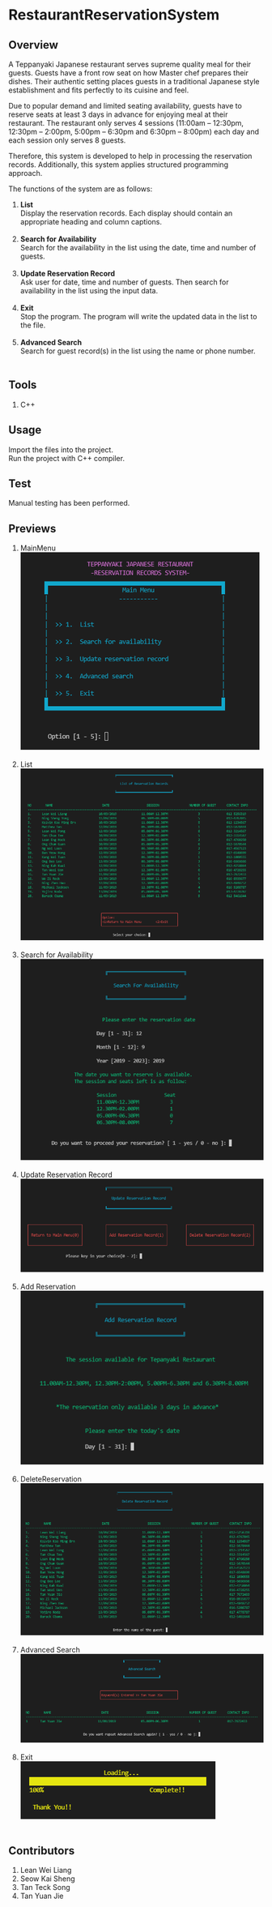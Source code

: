 # RestaurantReservationSystem

## Overview
<p>A Teppanyaki Japanese restaurant serves supreme quality meal for their guests. Guests have a front row seat on how Master chef prepares their dishes. Their authentic setting places guests in a traditional Japanese style establishment and fits perfectly to its cuisine and feel.</p>
<p>Due to popular demand and limited seating availability, guests have to reserve seats at least 3 days in advance for enjoying meal at their restaurant. The restaurant only serves 4 sessions (11:00am – 12:30pm, 12:30pm – 2:00pm, 5:00pm – 6:30pm and 6:30pm – 8:00pm) each day and each session only serves 8 guests.</p>
<p>Therefore, this system is developed to help in processing the reservation records. Additionally, this system applies structured programming approach.</p>
<p>The functions of the system are as follows:</p>

1. **List** <br> Display the reservation records. Each display should contain an appropriate heading and column captions.<br><br>
2. **Search for Availability** <br> Search for the availability in the list using the date, time and number of guests.<br><br>
3. **Update Reservation Record** <br> Ask user for date, time and number of guests. Then search for availability in the list using the input data.<br><br>
4. **Exit** <br> Stop the program. The program will write the updated data in the list to the file.<br><br>
5. **Advanced Search** <br> Search for guest record(s) in the list using the name or phone number.<br><br>

## Tools
1. C++

## Usage
Import the files into the project. <br>
Run the project with C++ compiler.

## Test
Manual testing has been performed.

## Previews
1. MainMenu <br> <img src="previews/MainMenu.png"><br><br>
2. List <br> <img src="previews/List.png"><br><br>
3. Search for Availability <br> <img src="previews/SearchForAvailability.png"><br><br>
4. Update Reservation Record <br> <img src="previews/UpdateReservation.png"><br><br>
5. Add Reservation <br> <img src="previews/AddReservation.png"><br><br>
6. DeleteReservation <br> <img src="previews/DeleteReservation.png"><br><br>
7. Advanced Search <br> <img src="previews/AdvancedSearch.png"><br><br>
8. Exit <br> <img src="previews/Exit.png"><br><br>

## Contributors
1. Lean Wei Liang
2. Seow Kai Sheng
3. Tan Teck Song
4. Tan Yuan Jie
